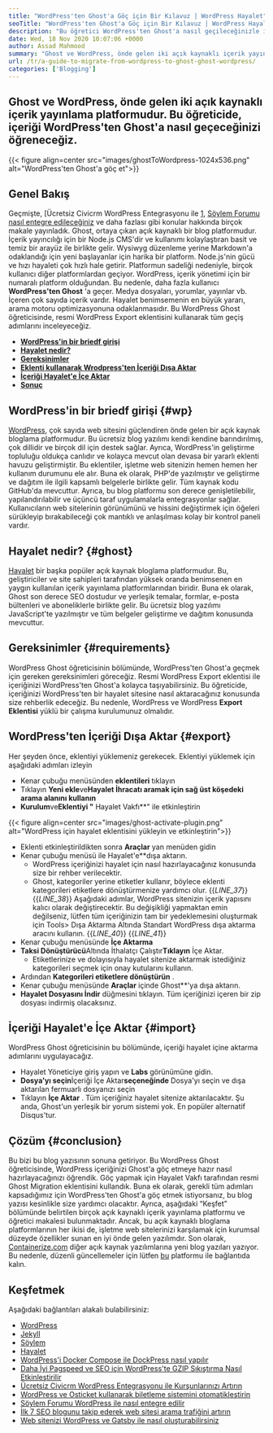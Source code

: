 ```yaml
---
title: "WordPress'ten Ghost'a Göç için Bir Kılavuz | WordPress Hayalet" 
seoTitle: "WordPress'ten Ghost'a Göç için Bir Kılavuz | WordPress Hayalet" 
description: "Bu öğretici WordPress'ten Ghost'a nasıl geçileceğinizle ilgilidir. Mevcut WordPress web sitesinden yayınlarınızı ve sayfalarınızı Ghost'a nasıl taşıyacağınızı öğreneceğiz." 
date: Wed, 18 Nov 2020 10:07:06 +0000
author: Assad Mahmood
summary: "Ghost ve WordPress, önde gelen iki açık kaynaklı içerik yayınlama platformudur. Bu öğreticide, içeriği WordPress'ten Ghost'a nasıl geçeceğinizi öğreneceğiz." 
url: /tr/a-guide-to-migrate-from-wordpress-to-ghost-ghost-wordpress/
categories: ['Blogging']
---
```


## Ghost ve WordPress, önde gelen iki açık kaynaklı içerik yayınlama platformudur. Bu öğreticide, içeriği WordPress'ten Ghost'a nasıl geçeceğinizi öğreneceğiz.

{{< figure align=center src="images/ghostToWordpress-1024x536.png" alt="WordPress'ten Ghost'a göç et">}}


## Genel Bakış
Geçmişte, [Ücretsiz Civicrm WordPress Entegrasyonu ile [1], [Söylem Forumu nasıl entegre edileceğiniz][2] ve daha fazlası gibi konular hakkında birçok makale yayınladık. Ghost, ortaya çıkan açık kaynaklı bir blog platformudur. İçerik yayıncılığı için bir Node.js CMS'dir ve kullanımı kolaylaştıran basit ve temiz bir arayüz ile birlikte gelir. Wysiwyg düzenleme yerine Markdown'a odaklandığı için yeni başlayanlar için harika bir platform. Node.js'nin gücü ve hızı hayaleti çok hızlı hale getirir. Platformun sadeliği nedeniyle, birçok kullanıcı diğer platformlardan geçiyor. WordPress, içerik yönetimi için bir numaralı platform olduğundan.
Bu nedenle, daha fazla kullanıcı **WordPress'ten Ghost** 'a geçer. Medya dosyaları, yorumlar, yayınlar vb. İçeren çok sayıda içerik vardır. Hayalet benimsemenin en büyük yararı, arama motoru optimizasyonuna odaklanmasıdır. Bu WordPress Ghost öğreticisinde, resmi WordPress Export eklentisini kullanarak tüm geçiş adımlarını inceleyeceğiz.
* **[WordPress'in bir briedf girişi][3]** 
* **[Hayalet nedir?][4]** 
* **[Gereksinimler][5]** 
* **[Eklenti kullanarak Wrodpress'ten İçeriği Dışa Aktar][6]** 
* **[İçeriği Hayalet'e İçe Aktar][7]** 
* **[Sonuç][8]** 

## **WordPress'in bir briedf girişi** {#wp}

[WordPress][9], çok sayıda web sitesini güçlendiren önde gelen bir açık kaynak bloglama platformudur. Bu ücretsiz blog yazılımı kendi kendine barındırılmış, çok dillidir ve birçok dil için destek sağlar. Ayrıca, WordPress'in geliştirme topluluğu oldukça canlıdır ve kolayca mevcut olan devasa bir yararlı eklenti havuzu geliştirmiştir. Bu eklentiler, işletme web sitenizin hemen hemen her kullanım durumunu ele alır. Buna ek olarak, PHP'de yazılmıştır ve geliştirme ve dağıtım ile ilgili kapsamlı belgelerle birlikte gelir. Tüm kaynak kodu GitHub'da mevcuttur. Ayrıca, bu blog platformu son derece genişletilebilir, yapılandırılabilir ve üçüncü taraf uygulamalarla entegrasyonlar sağlar. Kullanıcıların web sitelerinin görünümünü ve hissini değiştirmek için öğeleri sürükleyip bırakabileceği çok mantıklı ve anlaşılması kolay bir kontrol paneli vardır.

## **Hayalet nedir?** {#ghost}

[Hayalet][10] bir başka popüler açık kaynak bloglama platformudur. Bu, geliştiriciler ve site sahipleri tarafından yüksek oranda benimsenen en yaygın kullanılan içerik yayınlama platformlarından biridir. Buna ek olarak, Ghost son derece SEO dostudur ve yerleşik temalar, formlar, e-posta bültenleri ve aboneliklerle birlikte gelir. Bu ücretsiz blog yazılımı JavaScript'te yazılmıştır ve tüm belgeler geliştirme ve dağıtım konusunda mevcuttur.

## Gereksinimler {#requirements}

WordPress Ghost öğreticisinin bölümünde, WordPress'ten Ghost'a geçmek için gereken gereksinimleri göreceğiz. Resmi WordPress Export eklentisi ile içeriğinizi WordPress'ten Ghost'a kolayca taşıyabilirsiniz. Bu öğreticide, içeriğinizi WordPress'ten bir hayalet sitesine nasıl aktaracağınız konusunda size rehberlik edeceğiz. Bu nedenle, WordPress ve WordPress **Export Eklentisi** yüklü bir çalışma kurulumunuz olmalıdır.

## WordPress'ten İçeriği Dışa Aktar {#export}

Her şeyden önce, eklentiyi yüklemeniz gerekecek. Eklentiyi yüklemek için aşağıdaki adımları izleyin
* Kenar çubuğu menüsünden **eklentileri** tıklayın
* Tıklayın **Yeni ekle**ve**Hayalet İhracatı aramak için sağ üst köşedeki arama alanını kullanın** 
* **Kurulum**ve**Eklentiyi "** Hayalet Vakfı**" ile etkinleştirin

{{< figure align=center src="images/ghost-activate-plugin.png" alt="WordPress için hayalet eklentisini yükleyin ve etkinleştirin">}}

* Eklenti etkinleştirildikten sonra **Araçlar** yan menüden gidin
* Kenar çubuğu menüsü ile Hayalet'e**dışa aktarın.
  * WordPress içeriğinizi hayalet için nasıl hazırlayacağınız konusunda size bir rehber verilecektir.
  * Ghost, kategoriler yerine etiketler kullanır, böylece eklenti kategorileri etiketlere dönüştürmenize yardımcı olur.
{{_LINE_37_}}
{{_LINE_38_}}
    Aşağıdaki adımlar, WordPress sitenizin içerik yapısını kalıcı olarak değiştirecektir. Bu değişikliği yapmaktan emin değilseniz, lütfen tüm içeriğinizin tam bir yedeklemesini oluşturmak için Tools> Dışa Aktarma Altında Standart WordPress dışa aktarma aracını kullanın.
{{_LINE_40_}}
{{_LINE_41_}}
* Kenar çubuğu menüsünde **İçe Aktarma** 
* **Taksi Dönüştürücü**Altında İthalatçı Çalıştır**Tıklayın** İçe Aktar.
  * Etiketlerinize ve dolayısıyla hayalet sitenize aktarmak istediğiniz kategorileri seçmek için onay kutularını kullanın.
* Ardından **Kategorileri etiketlere dönüştürün** .
* Kenar çubuğu menüsünde **Araçlar** içinde Ghost**'ya dışa aktarın.
* **Hayalet Dosyasını İndir** düğmesini tıklayın. Tüm içeriğinizi içeren bir zip dosyası indirmiş olacaksınız.

## İçeriği Hayalet'e İçe Aktar {#import}

WordPress Ghost öğreticisinin bu bölümünde, içeriği hayalet içine aktarma adımlarını uygulayacağız.
* Hayalet Yöneticiye giriş yapın ve **Labs** görünümüne gidin.
* **Dosya'yı seçin**İçeriği İçe Aktar**seçeneğinde** Dosya'yı seçin ve dışa aktarılan fermuarlı dosyanızı seçin
* Tıklayın **İçe Aktar** . Tüm içeriğiniz hayalet sitenize aktarılacaktır.
Şu anda, Ghost'un yerleşik bir yorum sistemi yok. En popüler alternatif Disqus'tur.

## Çözüm {#conclusion}

Bu bizi bu blog yazısının sonuna getiriyor. Bu WordPress Ghost öğreticisinde, WordPress içeriğinizi Ghost'a göç etmeye hazır nasıl hazırlayacağınızı öğrendik. Göç yapmak için Hayalet Vakfı tarafından resmi Ghost Migration eklentisini kullandık. Buna ek olarak, gerekli tüm adımları kapsadığımız için WordPress'ten Ghost'a göç etmek istiyorsanız, bu blog yazısı kesinlikle size yardımcı olacaktır. Ayrıca, aşağıdaki “Keşfet” bölümünde belirtilen birçok açık kaynaklı içerik yayınlama platformu ve öğretici makalesi bulunmaktadır. Ancak, bu açık kaynaklı bloglama platformlarının her ikisi de, işletme web sitelerinizi karşılamak için kurumsal düzeyde özellikler sunan en iyi önde gelen yazılımdır.
Son olarak, [Containerize.com][11] diğer açık kaynak yazılımlarına yeni blog yazıları yazıyor. Bu nedenle, düzenli güncellemeler için lütfen [bu][12] platformu ile bağlantıda kalın.

## Keşfetmek
Aşağıdaki bağlantıları alakalı bulabilirsiniz:
  * [WordPress][9]
  * [Jekyll][13]
  * [Söylem][14]
  * [Hayalet][10]
  * [WordPress'i Docker Compose ile DockPress nasıl yapılır][15]
  * [Daha İyi Pagspeed ve SEO için WordPress'te GZIP Sıkıştırma Nasıl Etkinleştirilir][16]
  * [Ücretsiz Civicrm WordPress Entegrasyonu ile Kurşunlarınızı Artırın][1]
  * [WordPress ve Osticket kullanarak biletleme sistemini otomatikleştirin][17]
  * [Söylem Forumu WordPress ile nasıl entegre edilir][2]
  * [İlk 7 SEO blogunu takip ederek web sitesi arama trafiğini artırın][18]
  * [Web sitenizi WordPress ve Gatsby ile nasıl oluşturabilirsiniz][19]



[1]: https://blog.containerize.com/blogging/civicrm-wordpress-integration-wordpress-tutorial/
[2]: https://blog.containerize.com/blogging/how-to-integrate-discourse-forum-with-wordpress/
[3]: #wp
[4]: #ghost
[5]: #requirements
[6]: #export
[7]: #import
[8]: #conclusion
[9]: https://products.containerize.com/blogging/wordpress/
[10]: https://products.containerize.com/blogging/ghost/
[11]: https://www.containerize.com/
[12]: https://blog.containerize.com/
[13]: https://products.containerize.com/blogging/jekyll/
[14]: https://products.containerize.com/discussion-forum/discourse/
[15]: https://blog.containerize.com/blogging/how-to-dockerize-wordpress-docker-wordpress/
[16]: https://blog.containerize.com/blogging/how-to-enable-gzip-compression-in-wordpress-gzip-wordpress/
[17]: https://blog.containerize.com/blogging/automate-ticketing-system-using-wordpress-and-osticket/
[18]: https://blog.containerize.com/blogging/increase-website-search-traffic-by-following-top-7-seo-blogs/
[19]: https://blog.containerize.com/blogging/how-does-gatsby-integrate-with-wordpress-gatsby-wordpress/
